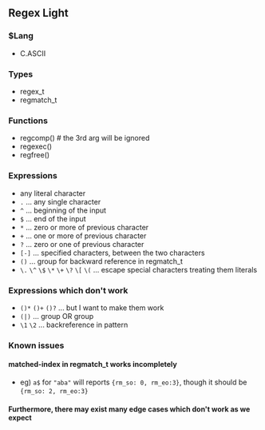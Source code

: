 ## Regex Light

### $Lang
- C.ASCII

### Types
- regex_t
- regmatch_t

### Functions
- regcomp() # the 3rd arg will be ignored
- regexec()
- regfree()

### Expressions
- any literal character
- `.` ... any single character
- `^` ... beginning of the input
- `$` ... end of the input
- `*` ... zero or more of previous character
- `+` ... one or more of previous character
- `?` ... zero or one of previous character
- `[-]` ... specified characters, between the two characters
- `()` ... group for backward reference in regmatch_t
- `\.` `\^` `\$` `\*` `\+` `\?` `\[` `\(` ... escape special characters treating them literals

### Expressions which don't work
- `()*` `()+` `()?` ... but I want to make them work
- `(|)` ... group OR group
- `\1` `\2` ... backreference in pattern

### Known issues
#### matched-index in regmatch_t works incompletely
- eg) `a$` for `"aba"` will reports `{rm_so: 0, rm_eo:3}`, though it should be `{rm_so: 2, rm_eo:3}`

#### Furthermore, there may exist many edge cases which don't work as we expect
